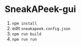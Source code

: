 # SneakAPeek-gui

1. `npm install`
1. edit `sneakapeek.config.json`
1. `npm run build`
1. `npm run run`

